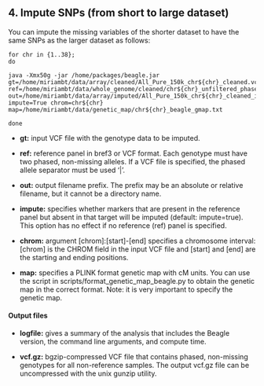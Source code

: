 ## 4. Impute SNPs (from short to large dataset)

You can impute the missing variables of the shorter dataset to have the same SNPs as the larger dataset as follows:

```
for chr in {1..38};
do

java -Xmx50g -jar /home/packages/beagle.jar gt=/home/miriambt/data/array/cleaned/All_Pure_150k_chr${chr}_cleaned.vcf ref=/home/miriambt/data/whole_genome/cleaned/chr${chr}_unfiltered_phased_cleaned.vcf out=/home/miriambt/data/array/imputed/All_Pure_150k_chr${chr}_cleaned_imputed impute=True chrom=chr${chr}  map=/home/miriambt/data/genetic_map/chr${chr}_beagle_gmap.txt

done
```

* **gt:** input VCF file with the genotype data to be imputed.

* **ref:**  reference panel in bref3 or VCF format. Each genotype must have two phased, non-missing alleles. If a VCF file is specified, the phased allele separator must be used ‘|’.

* **out:** output filename prefix. The prefix may be an absolute or relative filename, but it cannot be a directory name.

* **impute:** specifies whether markers that are present in the reference panel but absent in that target will be imputed (default: impute=true). This option has no effect if no reference (ref) panel is specified.

* **chrom:** argument [chrom]:[start]-[end] specifies a chromosome interval:[chrom] is the CHROM field in the input VCF file and [start] and [end] are the starting and ending positions.

* **map:** specifies a PLINK format genetic map with cM units. You can use the script in scripts/format_genetic_map_beagle.py to obtain the genetic map in the correct format. Note: it is very important to specify the genetic map.

#### Output files

* **logfile:** gives a summary of the analysis that includes the Beagle version, the command line arguments, and compute time.
 
* **vcf.gz:** bgzip-compressed VCF file that contains phased, non-missing genotypes for all non-reference samples. The output vcf.gz file can be uncompressed with the unix gunzip utility.
